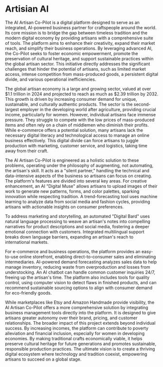 # Artisian AI 

The AI Artisan Co-Pilot is a digital platform designed to serve as an integrated, AI-powered business partner for craftspeople around the world. Its core mission is to bridge the gap between timeless tradition and the modern digital economy by providing artisans with a comprehensive suite of tools. The platform aims to enhance their creativity, expand their market reach, and simplify their business operations. By leveraging advanced AI, the Co-Pilot seeks to foster economic empowerment, promote the preservation of cultural heritage, and support sustainable practices within the global artisan sector. This initiative directly addresses the significant challenges that hinder the potential of artisans, such as limited market access, intense competition from mass-produced goods, a persistent digital divide, and various operational inefficiencies.

The global artisan economy is a large and growing sector, valued at over $1.1 trillion in 2024 and projected to reach as much as $2.39 trillion by 2032. This growth is driven by increasing consumer demand for unique, sustainable, and culturally authentic products. The sector is the second-largest employer in the developing world after agriculture, providing crucial income, particularly for women. However, individual artisans face immense pressure. They struggle to compete with the low prices of mass-produced items and often rely on a chain of middlemen who diminish their profits. While e-commerce offers a potential solution, many artisans lack the necessary digital literacy and technological access to manage an online business effectively. This digital divide can force artisans to juggle production with marketing, customer service, and logistics, taking time away from their craft.   

The AI Artisan Co-Pilot is engineered as a holistic solution to these problems, operating under the philosophy of augmenting, not automating, the artisan's skill. It acts as a "silent partner," handling the technical and data-intensive aspects of the business so artisans can focus on creating. The platform's features are divided into several key areas. For creative enhancement, an AI "Digital Muse" allows artisans to upload images of their work to generate new patterns, forms, and color palettes, sparking innovation while respecting tradition. A trend-forecasting tool uses machine learning to analyze data from social media and fashion cycles, providing artisans with actionable insights on consumer preferences.

To address marketing and storytelling, an automated "Digital Bard" uses natural language processing to weave an artisan's notes into compelling narratives for product descriptions and social media, fostering a deeper emotional connection with customers. Integrated multilingual support breaks down language barriers, expanding an artisan's reach to international markets.

For e-commerce and business operations, the platform provides an easy-to-use online storefront, enabling direct-to-consumer sales and eliminating intermediaries. AI-powered demand forecasting analyzes sales data to help manage inventory, reducing waste from overproduction and losses from understocking. An AI chatbot can handle common customer inquiries 24/7, freeing up the artisan's time. The platform also includes tools for quality control, using computer vision to detect flaws in finished products, and can recommend sustainable sourcing options to align with consumer demand for eco-friendly goods.   

While marketplaces like Etsy and Amazon Handmade provide visibility, the AI Artisan Co-Pilot offers a more comprehensive solution by integrating business management tools directly into the platform. It is designed to give artisans greater autonomy over their brand, pricing, and customer relationships. The broader impact of this project extends beyond individual success. By increasing incomes, the platform can contribute to poverty alleviation and financial inclusion, especially for women in developing economies. By making traditional crafts economically viable, it helps preserve cultural heritage for future generations and promotes sustainable, responsible production practices. The ultimate vision is to create a thriving digital ecosystem where technology and tradition coexist, empowering artisans to succeed on a global stage.
